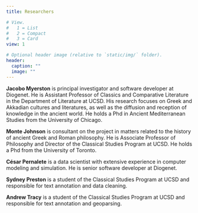 ```yaml
---
title: Researchers

# View.
#   1 = List
#   2 = Compact
#   3 = Card
view: 1

# Optional header image (relative to `static/img/` folder).
header:
  caption: ""
  image: ""
---
```

**Jacobo Myerston** is principal investigator and software developer at Diogenet.  He is Assistant Professor of Classics and Comparative Literature in the Department of Literature at UCSD. His research focuses on Greek and Akkadian cultures and literatures, as well as the diffusion and reception of knowledge in the ancient world. He holds a Phd in Ancient Mediterranean Studies from the University of Chicago. 

**Monte Johnson** is consultant on the project in matters related to the history of ancient Greek and Roman philosophy. He is Associate Professor of Philosophy and Director of the Classical Studies Program at UCSD. He holds a Phd from the University of Toronto. 


**César Pernalete** is a data scientist with extensive experience in computer modeling and simulation. He is senior software developer at Diogenet.


**Sydney Preston** is a student of the Classical Studies Program  at UCSD and responsible for text annotation and data cleaning.

**Andrew Tracy** is a student of the Classical Studies Program at UCSD and responsible for text annotation and geoparsing.


